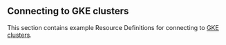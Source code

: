 ## Connecting to GKE clusters

This section contains example Resource Definitions for connecting to [GKE clusters](https://cloud.google.com/kubernetes-engine/).